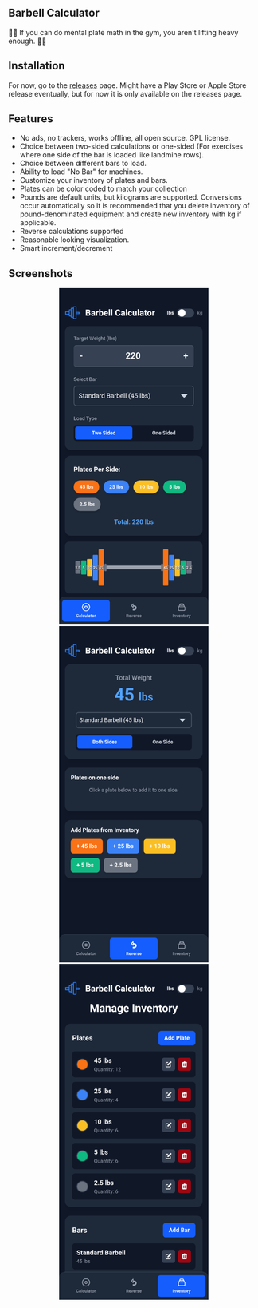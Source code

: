 ## Barbell Calculator

💪🏻 If you can do mental plate math in the gym, you aren't lifting heavy enough. 💪🏻

## Installation
For now, go to the [releases](https://github.com/benmordecai/BarbellCalc/releases/) page. Might have a Play Store or Apple Store release eventually, but for now it is only available on the releases page. 

## Features
- No ads, no trackers, works offline, all open source. GPL license.
- Choice between two-sided calculations or one-sided (For exercises where one side of the bar is loaded like landmine rows).
- Choice between different bars to load.
- Ability to load "No Bar" for machines.
- Customize your inventory of plates and bars. 
- Plates can be color coded to match your collection
- Pounds are default units, but kilograms are supported. Conversions occur automatically so it is recommended that you delete inventory of pound-denominated equipment and create new inventory with kg if applicable.
- Reverse calculations supported
- Reasonable looking visualization.
- Smart increment/decrement

## Screenshots
<p align="center">
<img src="screenshots/1.png" alt="Main" width="300" /> 
<img src="screenshots/2.png" alt="Reverse" width="300" />
<img src="screenshots/3.png" alt="Inventory" width="300" />
</p>
